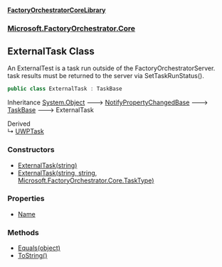 #### [FactoryOrchestratorCoreLibrary](./FactoryOrchestratorCoreLibrary.md 'FactoryOrchestratorCoreLibrary')
### [Microsoft.FactoryOrchestrator.Core](./Microsoft-FactoryOrchestrator-Core.md 'Microsoft.FactoryOrchestrator.Core')
## ExternalTask Class
An ExternalTest is a task run outside of the FactoryOrchestratorServer.  
task results must be returned to the server via SetTaskRunStatus().  
```csharp
public class ExternalTask : TaskBase
```
Inheritance [System.Object](https://docs.microsoft.com/en-us/dotnet/api/System.Object 'System.Object') &#129106; [NotifyPropertyChangedBase](./Microsoft-FactoryOrchestrator-Core-NotifyPropertyChangedBase.md 'Microsoft.FactoryOrchestrator.Core.NotifyPropertyChangedBase') &#129106; [TaskBase](./Microsoft-FactoryOrchestrator-Core-TaskBase.md 'Microsoft.FactoryOrchestrator.Core.TaskBase') &#129106; ExternalTask  

Derived  
&#8627; [UWPTask](./Microsoft-FactoryOrchestrator-Core-UWPTask.md 'Microsoft.FactoryOrchestrator.Core.UWPTask')  
### Constructors
- [ExternalTask(string)](./Microsoft-FactoryOrchestrator-Core-ExternalTask-ExternalTask(string).md 'Microsoft.FactoryOrchestrator.Core.ExternalTask.ExternalTask(string)')
- [ExternalTask(string, string, Microsoft.FactoryOrchestrator.Core.TaskType)](./Microsoft-FactoryOrchestrator-Core-ExternalTask-ExternalTask(string_string_Microsoft-FactoryOrchestrator-Core-TaskType).md 'Microsoft.FactoryOrchestrator.Core.ExternalTask.ExternalTask(string, string, Microsoft.FactoryOrchestrator.Core.TaskType)')
### Properties
- [Name](./Microsoft-FactoryOrchestrator-Core-ExternalTask-Name.md 'Microsoft.FactoryOrchestrator.Core.ExternalTask.Name')
### Methods
- [Equals(object)](./Microsoft-FactoryOrchestrator-Core-ExternalTask-Equals(object).md 'Microsoft.FactoryOrchestrator.Core.ExternalTask.Equals(object)')
- [ToString()](./Microsoft-FactoryOrchestrator-Core-ExternalTask-ToString().md 'Microsoft.FactoryOrchestrator.Core.ExternalTask.ToString()')
